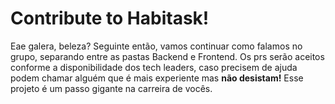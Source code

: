 # Contribute to Habitask!

Eae galera, beleza? Seguinte então, vamos continuar como falamos no grupo, separando entre as pastas Backend e Frontend.
Os prs serão aceitos conforme a disponibilidade dos tech leaders, caso precisem de ajuda podem chamar alguém que é mais experiente mas **não desistam!** Esse projeto é um passo gigante na carreira de vocês.
